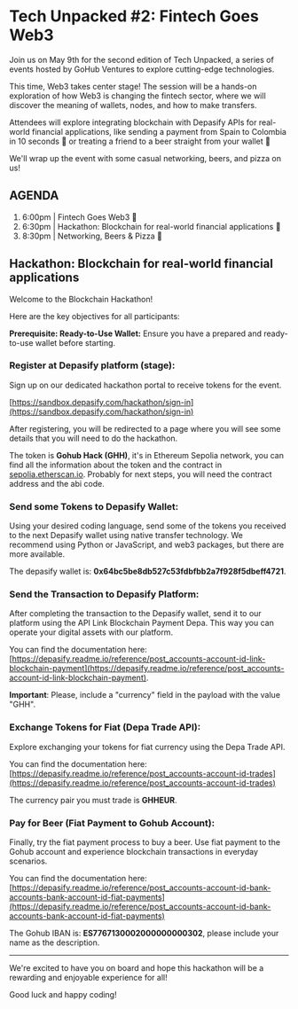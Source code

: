 # Tech Unpacked #2: Fintech Goes Web3

Join us on May 9th for the second edition of Tech Unpacked, a series of events hosted by GoHub Ventures to explore cutting-edge technologies.

​This time, Web3 takes center stage! The session will be a hands-on exploration of how Web3 is changing the fintech sector, where we will discover the meaning of wallets, nodes, and how to make transfers.

​Attendees will explore integrating blockchain with Depasify APIs for real-world financial applications, like sending a payment from Spain to Colombia in 10 seconds 💸 or treating a friend to a beer straight from your wallet 🍺

​We'll wrap up the event with some casual networking, beers, and pizza on us!

## AGENDA

1. ​​6:00pm | Fintech Goes Web3 💸
2. ​​6:30pm | Hackathon: Blockchain for real-world financial applications 🔗
3. ​​8:30pm | Networking, Beers & Pizza 🍕

## Hackathon: Blockchain for real-world financial applications

Welcome to the Blockchain Hackathon!

Here are the key objectives for all participants:

**Prerequisite: Ready-to-Use Wallet:**
Ensure you have a prepared and ready-to-use wallet before starting.

### Register at Depasify platform (stage):
Sign up on our dedicated hackathon portal to receive tokens for the event.

[https://sandbox.depasify.com/hackathon/sign-in](https://sandbox.depasify.com/hackathon/sign-in)

After registering, you will be redirected to a page where you will see some details that you will need to do the hackathon.

The token is **Gohub Hack (GHH)**, it's in Ethereum Sepolia network, you can find all the information about the token and the contract in [sepolia.etherscan.io](https://sepolia.etherscan.io/token/0x8efa809bc27a9d25772b1c1ab69b87462d0312d8#code). Probably for next steps, you will need the contract address and the abi code.

### Send some Tokens to Depasify Wallet:
Using your desired coding language, send some of the tokens you received to the next Depasify wallet using native transfer technology. We recommend using Python or JavaScript, and web3 packages, but there are more available.

The depasify wallet is: **0x64bc5be8db527c53fdbfbb2a7f928f5dbeff4721**.

### Send the Transaction to Depasify Platform:
After completing the transaction to the Depasify wallet, send it to our platform using the API Link Blockchain Payment Depa. This way you can operate your digital assets with our platform.

You can find the documentation here: [https://depasify.readme.io/reference/post_accounts-account-id-link-blockchain-payment](https://depasify.readme.io/reference/post_accounts-account-id-link-blockchain-payment).

**Important**: Please, include a "currency" field in the payload with the value "GHH".

### Exchange Tokens for Fiat (Depa Trade API):
Explore exchanging your tokens for fiat currency using the Depa Trade API.

You can find the documentation here: [https://depasify.readme.io/reference/post_accounts-account-id-trades](https://depasify.readme.io/reference/post_accounts-account-id-trades)

The currency pair you must trade is **GHHEUR**.

### Pay for Beer (Fiat Payment to Gohub Account):
Finally, try the fiat payment process to buy a beer. Use fiat payment to the Gohub account and experience blockchain transactions in everyday scenarios.

You can find the documentation here: [https://depasify.readme.io/reference/post_accounts-account-id-bank-accounts-bank-account-id-fiat-payments](https://depasify.readme.io/reference/post_accounts-account-id-bank-accounts-bank-account-id-fiat-payments)

The Gohub IBAN is: **ES7767130002000000000302**, please include your name as the description.

-----

We're excited to have you on board and hope this hackathon will be a rewarding and enjoyable experience for all!

Good luck and happy coding!
